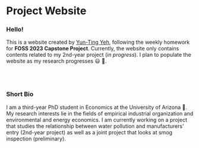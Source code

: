 # Project Website

### Hello!

This is a website created by [Yun-Ting Yeh](yyeh@arizona.edu), following the weekly homework for **FOSS 2023 Capstone Project**. Currently, the website only contains contents related to my 2nd-year project (_in progress_). I plan to populate the website as my research progresses :smiley: :feet:.

</br>
</br>

### Short Bio

I am a third-year PhD student in Economics at the University of Arizona :cactus:. My research interests lie in the fields of empirical industrial organization and environmental and energy economics. I am currently working on a project that studies the relationship between water pollution and manufacturers' entry (2nd-year project) as well as a joint project that looks at smog inspection (preliminary).



